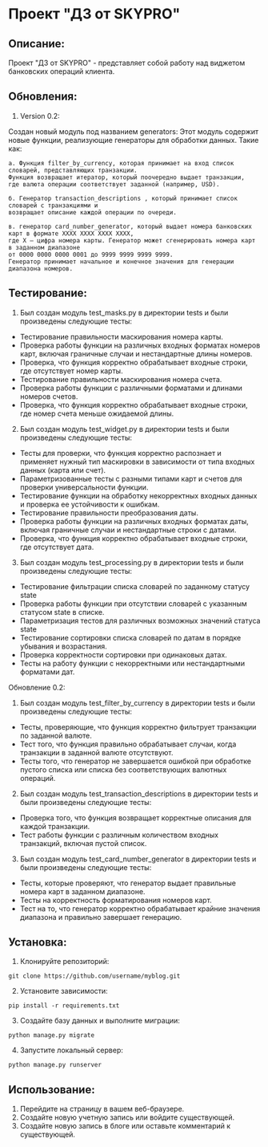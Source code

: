 # Проект "ДЗ от SKYPRO"

## Описание:

Проект "ДЗ от SKYPRO" - представляет собой работу над виджетом банковских операций клиента.

## Обновления:
1. Version 0.2:

Создан новый модуль под названием generators:
    Этот модуль содержит новые функции, реализующие генераторы для обработки данных. 
    Такие как:
        
    а. Функция filter_by_currency, которая принимает на вход список словарей, представляющих транзакции.
    Функция возвращает итератор, который поочередно выдает транзакции, 
    где валюта операции соответствует заданной (например, USD).

    б. Генератор transaction_descriptions , который принимает список словарей с транзакциями и 
    возвращает описание каждой операции по очереди.

    в. генератор card_number_generator, который выдает номера банковских карт в формате XXXX XXXX XXXX XXXX, 
    где X — цифра номера карты. Генератор может сгенерировать номера карт в заданном диапазоне 
    от 0000 0000 0000 0001 до 9999 9999 9999 9999.
    Генератор принимает начальное и конечное значения для генерации диапазона номеров.

## Тестирование:
1. Был создан модуль test_masks.py в директории tests и были произведены следующие тесты:
- Тестирование правильности маскирования номера карты.
- Проверка работы функции на различных входных форматах номеров карт, включая граничные случаи и нестандартные длины 
номеров.
- Проверка, что функция корректно обрабатывает входные строки, где отсутствует номер карты.
- Тестирование правильности маскирования номера счета.
- Проверка работы функции с различными форматами и длинами номеров счетов.
- Проверка, что функция корректно обрабатывает входные строки, где номер счета меньше ожидаемой длины.

2. Был создан модуль test_widget.py в директории tests и были произведены следующие тесты:
- Тесты для проверки, что функция корректно распознает и применяет нужный тип маскировки в зависимости от 
типа входных данных (карта или счет).
- Параметризованные тесты с разными типами карт и счетов для проверки универсальности функции.
- Тестирование функции на обработку некорректных входных данных и проверка ее устойчивости к ошибкам.
- Тестирование правильности преобразования даты.
- Проверка работы функции на различных входных форматах даты, включая граничные случаи и нестандартные строки с датами.
- Проверка, что функция корректно обрабатывает входные строки, где отсутствует дата.

3. Был создан модуль test_processing.py в директории tests и были произведены следующие тесты:
- Тестирование фильтрации списка словарей по заданному статусу state
- Проверка работы функции при отсутствии словарей с указанным статусом state в списке.
- Параметризация тестов для различных возможных значений статуса state
- Тестирование сортировки списка словарей по датам в порядке убывания и возрастания.
- Проверка корректности сортировки при одинаковых датах.
- Тесты на работу функции с некорректными или нестандартными форматами дат.

Обновление 0.2:

1. Был создан модуль test_filter_by_currency в директории tests и были произведены следующие тесты:
- Тесты, проверяющие, что функция корректно фильтрует транзакции по заданной валюте.
- Тест того, что функция правильно обрабатывает случаи, когда транзакции в заданной валюте отсутствуют.
- Тесты того, что генератор не завершается ошибкой при обработке пустого списка или списка 
без соответствующих валютных операций.

2. Был создан модуль test_transaction_descriptions в директории tests и были произведены следующие тесты:
- Проверка того, что функция возвращает корректные описания для каждой транзакции.
- Тест работы функции с различным количеством входных транзакций, включая пустой список.

3. Был создан модуль test_card_number_generator в директории tests и были произведены следующие тесты:
- Тесты, которые проверяют, что генератор выдает правильные номера карт в заданном диапазоне.
- Тесты на корректность форматирования номеров карт.
- Тест на то, что генератор корректно обрабатывает крайние значения диапазона и правильно завершает генерацию.

## Установка:

1. Клонируйте репозиторий:
```
git clone https://github.com/username/myblog.git
```

2. Установите зависимости:
```
pip install -r requirements.txt
```

3. Создайте базу данных и выполните миграции:
```
python manage.py migrate
```

4. Запустите локальный сервер:
```
python manage.py runserver
```
## Использование:

1. Перейдите на страницу в вашем веб-браузере.
2. Создайте новую учетную запись или войдите существующей.
3. Создайте новую запись в блоге или оставьте комментарий к существующей.

